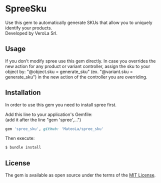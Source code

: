 # SpreeSku
Use this gem to automatically generate SKUs that allow you to uniquely identify your products.<br/>
Developed by VeroLa Srl.

## Usage
If you don't modify spree use this gem directly. In case you overrides the new action for any product or variant controller, assign the sku to your object by: "@object.sku = generate_sku" (ex. "@variant.sku = generate_sku") in the new action of the controller you are overriding.

## Installation
In order to use this gem you need to install spree first.

Add this line to your application's Gemfile:<br/>
(add it after the line "gem 'spree',...")

```ruby
gem 'spree_sku', github: 'MateoLa/spree_sku'
```

Then execute:
```bash
$ bundle install
```

## License
The gem is available as open source under the terms of the [MIT License](https://opensource.org/licenses/MIT).